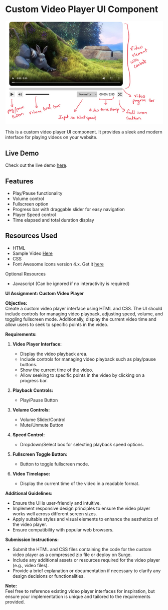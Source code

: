 # Custom Video Player UI Component

![Screenshot](./Custom%20Video%20Player%20UI%202.jpg)

This is a custom video player UI component. It provides a sleek and modern interface for playing videos on your website.

## Live Demo

Check out the live demo [here](https://harindradev94-custom-video-player.surge.sh).

## Features

- Play/Pause functionality
- Volume control
- Fullscreen option
- Progress bar with draggable slider for easy navigation
- Player Speed control
- Time elapsed and total duration display

## Resources Used

- HTML
- Sample Video [Here](https://sample-videos.com/video321/mp4/720/big_buck_bunny_720p_30mb.mp4)
- CSS
- Font Awesome Icons version 4.x. Get it [here](https://fontawesome.com/v4/icons/)

Optional Resources

- Javascript (Can be ignored if no interactivity is required)

**UI Assignment: Custom Video Player**

**Objective:**  
Create a custom video player interface using HTML and CSS. The UI should include controls for managing video playback, adjusting speed, volume, and toggling fullscreen mode. Additionally, display the current video time and allow users to seek to specific points in the video.

**Requirements:**

1. **Video Player Interface:**

   - Display the video playback area.
   - Include controls for managing video playback such as play/pause buttons.
   - Show the current time of the video.
   - Allow seeking to specific points in the video by clicking on a progress bar.

2. **Playback Controls:**

   - Play/Pause Button

3. **Volume Controls:**

   - Volume Slider/Control
   - Mute/Unmute Button

4. **Speed Control:**

   - Dropdown/Select box for selecting playback speed options.

5. **Fullscreen Toggle Button:**

   - Button to toggle fullscreen mode.

6. **Video Timelapse:**
   - Display the current time of the video in a readable format.

**Additional Guidelines:**

- Ensure the UI is user-friendly and intuitive.
- Implement responsive design principles to ensure the video player works well across different screen sizes.
- Apply suitable styles and visual elements to enhance the aesthetics of the video player.
- Ensure compatibility with popular web browsers.

**Submission Instructions:**

- Submit the HTML and CSS files containing the code for the custom video player as a compressed zip file or deploy on Surge.
- Include any additional assets or resources required for the video player (e.g., video files).
- Provide a brief explanation or documentation if necessary to clarify any design decisions or functionalities.

**Note:**  
Feel free to reference existing video player interfaces for inspiration, but ensure your implementation is unique and tailored to the requirements provided.
